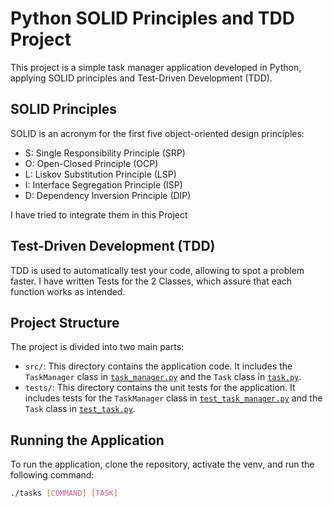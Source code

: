 # Python SOLID Principles and TDD Project

This project is a simple task manager application developed in Python, applying SOLID principles and Test-Driven Development (TDD).

## SOLID Principles

SOLID is an acronym for the first five object-oriented design principles:

- S: Single Responsibility Principle (SRP)
- O: Open-Closed Principle (OCP)
- L: Liskov Substitution Principle (LSP)
- I: Interface Segregation Principle (ISP)
- D: Dependency Inversion Principle (DIP)

I have tried to integrate them in this Project

## Test-Driven Development (TDD)

TDD is used to automatically test your code, allowing to spot a problem faster. I have written Tests for the 2 Classes, which assure that each function works as intended.

## Project Structure

The project is divided into two main parts:

- `src/`: This directory contains the application code. It includes the `TaskManager` class in [`task_manager.py`](src/task_manager.py) and the `Task` class in [`task.py`](src/task.py).
- `tests/`: This directory contains the unit tests for the application. It includes tests for the `TaskManager` class in [`test_task_manager.py`](tests/test_task_manager.py) and the `Task` class in [`test_task.py`](tests/test_task.py).

## Running the Application

To run the application, clone the repository, activate the venv, and run the following command:

```sh
./tasks [COMMAND] [TASK]
```
